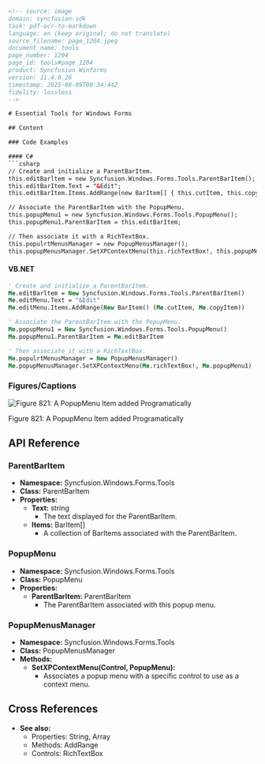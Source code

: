 ```html
<!-- source: image
domain: syncfusion-sdk
task: pdf-ocr-to-markdown
language: en (keep original; do not translate)
source_filename: page_1204.jpeg
document_name: tools
page_number: 1204
page_id: tools#page_1204
product: Syncfusion Winforms
version: 11.4.0.26
timestamp: 2025-08-09T08:34:44Z
fidelity: lossless
-->

# Essential Tools for Windows Forms

## Content

### Code Examples

#### C#
```csharp
// Create and initialize a ParentBarItem.
this.editBarltem = new Syncfusion.Windows.Forms.Tools.ParentBarItem();
this.editBarItem.Text = "&Edit";
this.editBarItem.Items.AddRange(new BarItem[] { this.cutItem, this.copyItem });

// Associate the ParentBarItem with the PopupMenu.
this.popupMenu1 = new Syncfusion.Windows.Forms.Tools.PopupMenu();
this.popupMenu1.ParentBarItem = this.editBarItem;

// Then associate it with a RichTextBox.
this.populrtMenusManager = new PopupMenusManager();
this.popupMenusManager.SetXPContextMenu(this.richTextBox!, this.popupMenu1);
```

#### VB.NET
```vb
' Create and initialize a ParentBarItem.
Me.editBarltem = New Syncfusion.Windows.Forms.Tools.ParentBarItem()
Me.editMenu.Text = "&Edit"
Me.editMenu.Items.AddRange(New BarItem() (Me.cutItem, Me.copyItem))

' Associate the ParentBarItem with the PopupMenu.
Me.popupMenu1 = New Syncfusion.Windows.Forms.Tools.PopupMenu()
Me.popupMenu1.ParentBarItem = Me.editBarItem

' Then associate it with a RichTextBox.
Me.populrtMenusManager = New PopupMenusManager()
Me.popupMenusManager.SetXPContextMenu(Me.richTextBox!, Me.popupMenu1)
```

### Figures/Captions

![Figure 821: A PopupMenu Item added Programatically](image.png)

Figure 821: A PopupMenu Item added Programatically

## API Reference

### ParentBarItem
- **Namespace:** Syncfusion.Windows.Forms.Tools
- **Class:** ParentBarItem
- **Properties:**
  - **Text:** string
    - The text displayed for the ParentBarItem.
  - **Items:** BarItem[]
    - A collection of BarItems associated with the ParentBarItem.

### PopupMenu
- **Namespace:** Syncfusion.Windows.Forms.Tools
- **Class:** PopupMenu
- **Properties:**
  - **ParentBarItem:** ParentBarItem
    - The ParentBarItem associated with this popup menu.

### PopupMenusManager
- **Namespace:** Syncfusion.Windows.Forms.Tools
- **Class:** PopupMenusManager
- **Methods:**
  - **SetXPContextMenu(Control, PopupMenu):**
    - Associates a popup menu with a specific control to use as a context menu.

## Cross References
- **See also:**
  - Properties: String, Array
  - Methods: AddRange
  - Controls: RichTextBox

<!-- tags: [product, module, control, api, version?] keywords: [C#, VB.NET, ParentBarItem, PopupMenu, PopupMenusManager, Properties, Methods, ContextMenu] -->
```